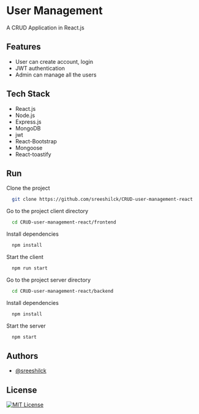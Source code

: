 
# User Management

A CRUD Application in React.js




## Features

- User can create account, login
- JWT authentication
- Admin can manage all the users


## Tech Stack

- React.js
- Node.js
- Express.js
- MongoDB
- jwt
- React-Bootstrap
- Mongoose
- React-toastify


## Run 

Clone the project

```bash
  git clone https://github.com/sreeshilck/CRUD-user-management-react
```

Go to the project client directory

```bash
  cd CRUD-user-management-react/frontend
```

Install dependencies

```bash
  npm install
```

Start the client

```bash
  npm run start
```


Go to the project server directory

```bash
  cd CRUD-user-management-react/backend
```

Install dependencies

```bash
  npm install
```

Start the server

```bash
  npm start
```


## Authors

- [@sreeshilck](https://github.com/sreeshilck)


## License

[![MIT License](https://img.shields.io/badge/License-MIT-green.svg)](https://choosealicense.com/licenses/mit/)

